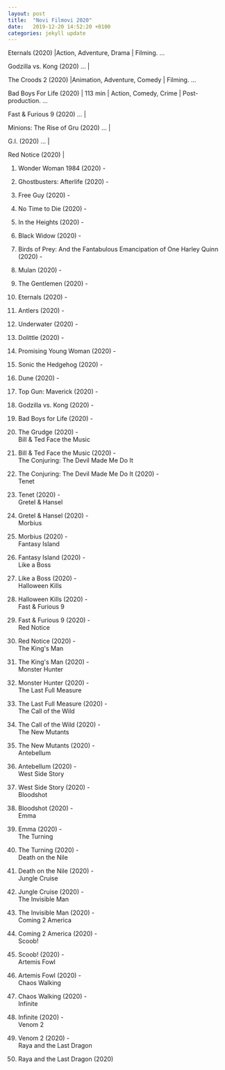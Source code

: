 ```yaml
---
layout: post
title:  "Novi Filmovi 2020"
date:   2019-12-20 14:52:20 +0100
categories: jekyll update
---
```



Eternals (2020) |Action, Adventure, Drama | Filming. ...


Godzilla vs. Kong (2020) ... |


The Croods 2 (2020) |Animation, Adventure, Comedy | Filming. ...


Bad Boys For Life (2020) | 113 min | Action, Comedy, Crime | Post-production. ...


Fast & Furious 9 (2020) ... |  


Minions: The Rise of Gru (2020) ... |


G.I. (2020) ... |


Red Notice (2020) |




1. Wonder Woman 1984 (2020) -   

2. Ghostbusters: Afterlife (2020) -   

3. Free Guy (2020)  -   
 
4. No Time to Die (2020)  -   
  
5. In the Heights (2020)  -   

6. Black Widow (2020) -   

7. Birds of Prey: And the Fantabulous Emancipation of One Harley Quinn (2020) -   

8. Mulan (2020) -   

9. The Gentlemen (2020) -   

10. Eternals (2020) -   

11. Antlers (2020)  -   

12. Underwater (2020) -   

13. Dolittle (2020) -   

14. Promising Young Woman (2020)  -   

15. Sonic the Hedgehog (2020) -   

16. Dune (2020) -   

17. Top Gun: Maverick (2020)  -   

18. Godzilla vs. Kong (2020)  -   

19. Bad Boys for Life (2020)  -   

20. The Grudge (2020) -   
Bill & Ted Face the Music 
21. Bill & Ted Face the Music (2020)  -   
The Conjuring: The Devil Made Me Do It  
22. The Conjuring: The Devil Made Me Do It (2020) -   
Tenet 
23. Tenet (2020)  -   
Gretel & Hansel 
24. Gretel & Hansel (2020)  -   
Morbius 
25. Morbius (2020)  -   
Fantasy Island  
26. Fantasy Island (2020) -   
Like a Boss 
27. Like a Boss (2020)  -   
Halloween Kills 
28. Halloween Kills (2020)  -   
Fast & Furious 9  
29. Fast & Furious 9 (2020) -   
Red Notice  
30. Red Notice (2020) -   
The King's Man  
31. The King's Man (2020) -   
Monster Hunter  
32. Monster Hunter (2020) -   
The Last Full Measure 
33. The Last Full Measure (2020)  -   
The Call of the Wild  
34. The Call of the Wild (2020) -   
The New Mutants 
35. The New Mutants (2020)  -   
Antebellum  
36. Antebellum (2020) -   
West Side Story 
37. West Side Story (2020)  -   
Bloodshot 
38. Bloodshot (2020)  -   
Emma  
39. Emma (2020) -   
The Turning 
40. The Turning (2020)  -   
Death on the Nile 
41. Death on the Nile (2020)  -   
Jungle Cruise 
42. Jungle Cruise (2020)  -   
The Invisible Man 
43. The Invisible Man (2020)  -   
Coming 2 America  
44. Coming 2 America (2020) -   
Scoob!  
45. Scoob! (2020) -   
Artemis Fowl  
46. Artemis Fowl (2020) -   
Chaos Walking 
47. Chaos Walking (2020)  -   
Infinite  
48. Infinite (2020) -   
Venom 2 
49. Venom 2 (2020)  -   
Raya and the Last Dragon  
50. Raya and the Last Dragon (2020)